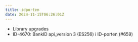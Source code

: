 ```yaml
---
title: idporten
date: 2024-11-15T06:26:01Z
---
```

- Library upgrades
- ID-4670: BankID api_version 3 (ES256) i ID-porten (#659)

